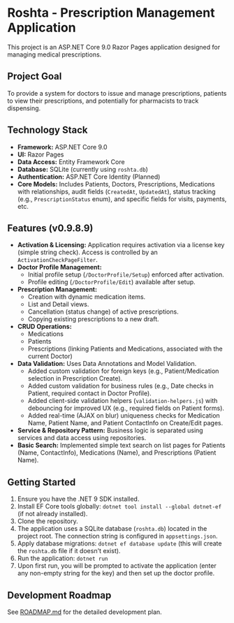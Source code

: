 # Roshta - Prescription Management Application

This project is an ASP.NET Core 9.0 Razor Pages application designed for managing medical prescriptions.

## Project Goal

To provide a system for doctors to issue and manage prescriptions, patients to view their prescriptions, and potentially for pharmacists to track dispensing.

## Technology Stack

*   **Framework:** ASP.NET Core 9.0
*   **UI:** Razor Pages
*   **Data Access:** Entity Framework Core
*   **Database:** SQLite (currently using `roshta.db`)
*   **Authentication:** ASP.NET Core Identity (Planned)
*   **Core Models:** Includes Patients, Doctors, Prescriptions, Medications with relationships, audit fields (`CreatedAt`, `UpdatedAt`), status tracking (e.g., `PrescriptionStatus` enum), and specific fields for visits, payments, etc.

## Features (v0.9.8.9)

*   **Activation & Licensing:** Application requires activation via a license key (simple string check). Access is controlled by an `ActivationCheckPageFilter`.
*   **Doctor Profile Management:** 
    *   Initial profile setup (`/DoctorProfile/Setup`) enforced after activation.
    *   Profile editing (`/DoctorProfile/Edit`) available after setup.
*   **Prescription Management:**
    *   Creation with dynamic medication items.
    *   List and Detail views.
    *   Cancellation (status change) of active prescriptions.
    *   Copying existing prescriptions to a new draft.
*   **CRUD Operations:**
    *   Medications
    *   Patients
    *   Prescriptions (linking Patients and Medications, associated with the current Doctor)
*   **Data Validation:** Uses Data Annotations and Model Validation.
    *   Added custom validation for foreign keys (e.g., Patient/Medication selection in Prescription Create).
    *   Added custom validation for business rules (e.g., Date checks in Patient, required contact in Doctor Profile).
    *   Added client-side validation helpers (`validation-helpers.js`) with debouncing for improved UX (e.g., required fields on Patient forms).
    *   Added real-time (AJAX on blur) uniqueness checks for Medication Name, Patient Name, and Patient ContactInfo on Create/Edit pages.
*   **Service & Repository Pattern:** Business logic is separated using services and data access using repositories.
*   **Basic Search:** Implemented simple text search on list pages for Patients (Name, ContactInfo), Medications (Name), and Prescriptions (Patient Name).

## Getting Started

1.  Ensure you have the .NET 9 SDK installed.
2.  Install EF Core tools globally: `dotnet tool install --global dotnet-ef` (if not already installed).
3.  Clone the repository.
4.  The application uses a SQLite database (`roshta.db`) located in the project root. The connection string is configured in `appsettings.json`.
5.  Apply database migrations: `dotnet ef database update` (this will create the `roshta.db` file if it doesn't exist).
6.  Run the application: `dotnet run`
7.  Upon first run, you will be prompted to activate the application (enter any non-empty string for the key) and then set up the doctor profile.

## Development Roadmap

See [ROADMAP.md](ROADMAP.md) for the detailed development plan. 
